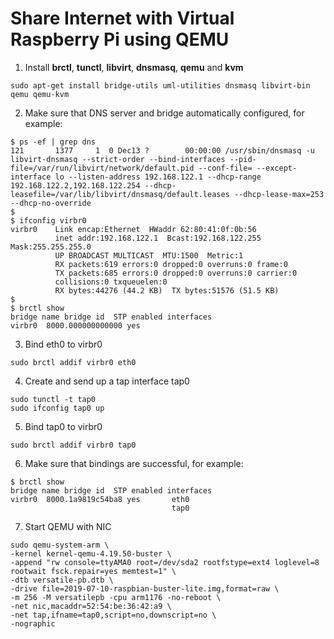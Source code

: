 # Share Internet with Virtual Raspberry Pi using QEMU

1. Install **brctl**, **tunctl**, **libvirt**, **dnsmasq**, **qemu** and **kvm**
```
sudo apt-get install bridge-utils uml-utilities dnsmasq libvirt-bin qemu qemu-kvm
```

2. Make sure that DNS server and bridge automatically configured, for example:
```
$ ps -ef | grep dns
121       1377     1  0 Dec13 ?        00:00:00 /usr/sbin/dnsmasq -u libvirt-dnsmasq --strict-order --bind-interfaces --pid-file=/var/run/libvirt/network/default.pid --conf-file= --except-interface lo --listen-address 192.168.122.1 --dhcp-range 192.168.122.2,192.168.122.254 --dhcp-leasefile=/var/lib/libvirt/dnsmasq/default.leases --dhcp-lease-max=253 --dhcp-no-override
$
$ ifconfig virbr0
virbr0    Link encap:Ethernet  HWaddr 62:80:41:0f:0b:56  
          inet addr:192.168.122.1  Bcast:192.168.122.255  Mask:255.255.255.0
          UP BROADCAST MULTICAST  MTU:1500  Metric:1
          RX packets:619 errors:0 dropped:0 overruns:0 frame:0
          TX packets:685 errors:0 dropped:0 overruns:0 carrier:0
          collisions:0 txqueuelen:0 
          RX bytes:44276 (44.2 KB)  TX bytes:51576 (51.5 KB)  
$
$ brctl show
bridge name bridge id  STP enabled interfaces 
virbr0  8000.000000000000 yes  
```

3. Bind eth0 to virbr0
```
sudo brctl addif virbr0 eth0
```
4. Create and send up a tap interface tap0
```
sudo tunctl -t tap0
sudo ifconfig tap0 up
```
5. Bind tap0 to virbr0
```
sudo brctl addif virbr0 tap0
```
6. Make sure that bindings are successful, for example:
```
$ brctl show
bridge name bridge id  STP enabled interfaces
virbr0  8000.1a9819c54ba8 yes       eth0
                                    tap0
```

7. Start QEMU with NIC
```
sudo qemu-system-arm \
-kernel kernel-qemu-4.19.50-buster \
-append "rw console=ttyAMA0 root=/dev/sda2 rootfstype=ext4 loglevel=8 rootwait fsck.repair=yes memtest=1" \
-dtb versatile-pb.dtb \
-drive file=2019-07-10-raspbian-buster-lite.img,format=raw \
-m 256 -M versatilepb -cpu arm1176 -no-reboot \
-net nic,macaddr=52:54:be:36:42:a9 \
-net tap,ifname=tap0,script=no,downscript=no \
-nographic
```
